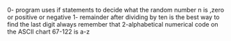 0- program uses if statements to decide what the random number n is ,zero or positive or negative
1- remainder after dividing by ten is the best way to find the last digit always remember that
2-alphabetical numerical code on the ASCII chart 67-122 is a-z
